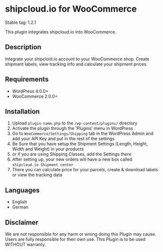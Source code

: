 # shipcloud.io for WooCommerce

Stable tag: 1.2.1

This plugin integrates shipcloud.io into WooCommerce.

## Description

Integrate your shipcloid.io account to your WooCommerce shop. Create shipment labels, view tracking info and calculate your shipment prices.

## Requirements
- WordPress 4.0.0+
- WooCommerce 2.0.0+

## Installation
1. Upload `plugin-name.php` to the `/wp-content/plugins/` directory
2. Activate the plugin through the 'Plugins' menu in WordPress
3. Go to `WooCommerce/Settings/Shipping` tab in the WordPress Admin and add your API Key and put in the rest of the settings
4. Be Sure that you have setup the Shipment Settings (Length, Height, Width and Weight) in your products
5. or if you are using Shipping Classes, add the Settings there
6. After setting up, your new orders will have a new box called `shipcloud.io Shipment center`
8. There you can calculate price for your parcels, create & download labels or view the tracking data

## Languages
- English
- German

## Disclaimer

We are not responsible for any harm or wrong doing this Plugin may cause. Users are fully responsible for their own use. This Plugin is to be used WITHOUT warranty.
